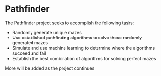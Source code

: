 # Pathfinder

The Pathfinder project seeks to accomplish the following tasks:
* Randomly generate unique mazes
* Use established pathfinding algorithms to solve these randomly generated mazes
* Simulate and use machine learning to determine where the algorithms succeed and fail
* Establish the best combination of algorithms for solving perfect mazes

More will be added as the project continues
